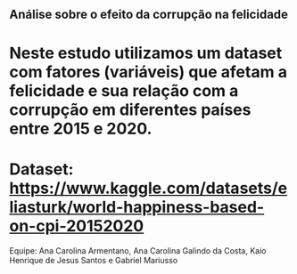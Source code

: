 ## Análise sobre o efeito da corrupção na felicidade 

# Neste estudo utilizamos um dataset com fatores (variáveis) que afetam a felicidade e sua relação com a corrupção em diferentes países entre 2015 e 2020.

# Dataset: https://www.kaggle.com/datasets/eliasturk/world-happiness-based-on-cpi-20152020

Equipe:
Ana Carolina Armentano, 
Ana Carolina Galindo da Costa, 
Kaio Henrique de Jesus Santos e
Gabriel Mariusso